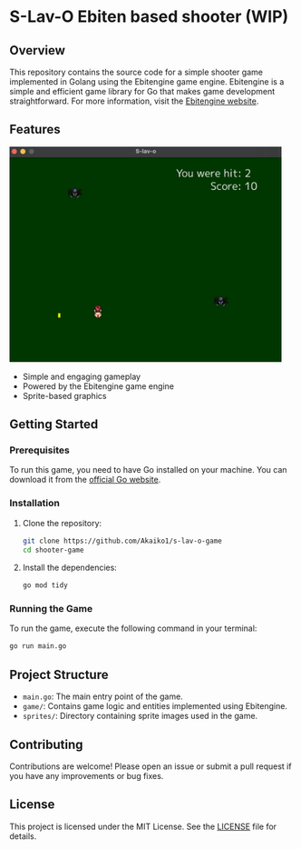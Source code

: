 # S-Lav-O Ebiten based shooter (WIP)

## Overview

This repository contains the source code for a simple shooter game implemented in Golang using the Ebitengine game engine. Ebitengine is a simple and efficient game library for Go that makes game development straightforward. For more information, visit the [Ebitengine website](https://ebitengine.org).

## Features

<img src="assets/preview.jpg" alt="drawing" width="480"/>

- Simple and engaging gameplay
- Powered by the Ebitengine game engine
- Sprite-based graphics

## Getting Started

### Prerequisites

To run this game, you need to have Go installed on your machine. You can download it from the [official Go website](https://golang.org/dl/).

### Installation

1. Clone the repository:

    ```sh
    git clone https://github.com/Akaiko1/s-lav-o-game
    cd shooter-game
    ```

2. Install the dependencies:

    ```sh
    go mod tidy
    ```

### Running the Game

To run the game, execute the following command in your terminal:

```sh
go run main.go
```

## Project Structure

- `main.go`: The main entry point of the game.
- `game/`: Contains game logic and entities implemented using Ebitengine.
- `sprites/`: Directory containing sprite images used in the game.

## Contributing

Contributions are welcome! Please open an issue or submit a pull request if you have any improvements or bug fixes.

## License

This project is licensed under the MIT License. See the [LICENSE](LICENSE) file for details.
